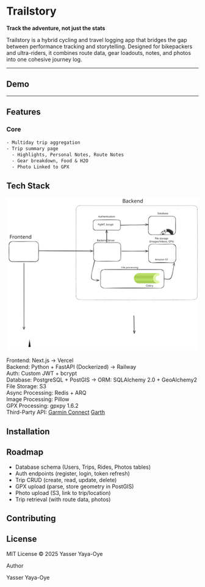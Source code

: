 # Trailstory

**Track the adventure, not just the stats**

Trailstory is a hybrid cycling and travel logging app that bridges the gap between performance tracking and storytelling. Designed for bikepackers and ultra-riders, it combines route data, gear loadouts, notes, and photos into one cohesive journey log.

---

## Demo

---

## Features 

  ### Core
    - Multiday trip aggregation
    - Trip summary page
      - Highlights, Personal Notes, Route Notes
      - Gear breakdown, Food & H2O
      - Photo Linked to GPX

## Tech Stack

![System Overview](https://github.com/hybridgreen/Trailstory/blob/main/static/tech_stack_v1.0.0.svg)

Frontend: Next.js → Vercel   
Backend: Python + FastAPI (Dockerized) → Railway   
Auth: Custom JWT + bcrypt   
Database: PostgreSQL + PostGIS → ORM: SQLAlchemy 2.0 + GeoAlchemy2   
File Storage: S3   
Async Processing: Redis + ARQ   
Image Processing: Pillow   
GPX Processing: gpxpy 1.6.2   
Third-Party API: [Garmin Connect](https://github.com/cyberjunky/python-garminconnect) [Garth](https://github.com/matin/garth) 

## Installation

## Roadmap

  - Database schema (Users, Trips, Rides, Photos tables)
  - Auth endpoints (register, login, token refresh)
  - Trip CRUD (create, read, update, delete)
  - GPX upload (parse, store geometry in PostGIS)
  - Photo upload (S3, link to trip/location)
  - Trip retrieval (with route data, photos)

## Contributing

## License 
MIT License © 2025 Yasser Yaya-Oye

Author

Yasser Yaya-Oye 
